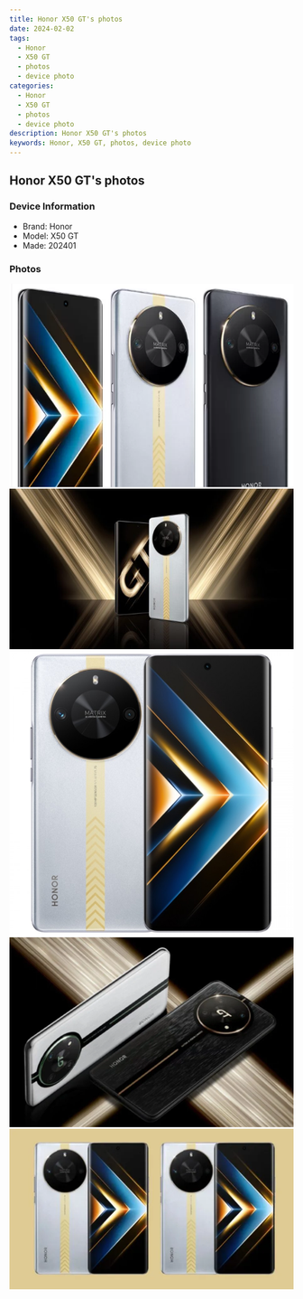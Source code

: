 ```yaml
---
title: Honor X50 GT's photos
date: 2024-02-02
tags: 
  - Honor
  - X50 GT
  - photos
  - device photo
categories: 
  - Honor
  - X50 GT
  - photos
  - device photo
description: Honor X50 GT's photos
keywords: Honor, X50 GT, photos, device photo
---
```


## Honor X50 GT's photos

### Device Information

- Brand: Honor
- Model: X50 GT
- Made: 202401

### Photos

![/images/best-assets/devices/honor/honor-x50-gt/1.jpg](/images/best-assets/devices/honor/honor-x50-gt/1.jpg)
![/images/best-assets/devices/honor/honor-x50-gt/2.jpg](/images/best-assets/devices/honor/honor-x50-gt/2.jpg)
![/images/best-assets/devices/honor/honor-x50-gt/3.jpg](/images/best-assets/devices/honor/honor-x50-gt/3.jpg)
![/images/best-assets/devices/honor/honor-x50-gt/4.jpg](/images/best-assets/devices/honor/honor-x50-gt/4.jpg)
![/images/best-assets/devices/honor/honor-x50-gt/5.jpg](/images/best-assets/devices/honor/honor-x50-gt/5.jpg)

